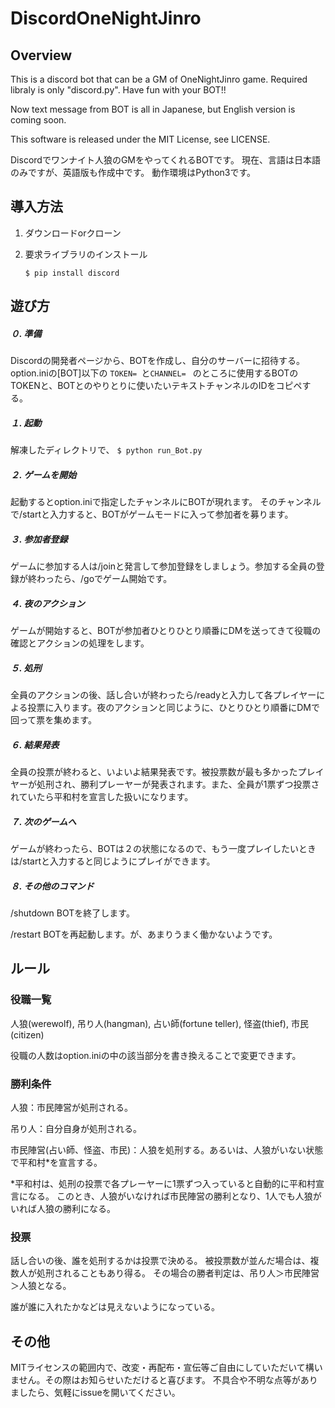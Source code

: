# DiscordOneNightJinro


## Overview
This is a discord bot that can be a GM of OneNightJinro game.
Required libraly is only "discord.py".
Have fun with your BOT!!

Now text message from BOT is all in Japanese, but English version is coming soon.

This software is released under the MIT License, see LICENSE.


Discordでワンナイト人狼のGMをやってくれるBOTです。
現在、言語は日本語のみですが、英語版も作成中です。
動作環境はPython3です。

## 導入方法
1. ダウンロードorクローン

2. 要求ライブラリのインストール

    `$ pip install discord`


## 遊び方
##### ０. 準備
Discordの開発者ページから、BOTを作成し、自分のサーバーに招待する。
option.iniの[BOT]以下の
`TOKEN= `と`CHANNEL= `
のところに使用するBOTのTOKENと、BOTとのやりとりに使いたいテキストチャンネルのIDをコピペする。

##### １. 起動
解凍したディレクトリで、
`$ python run_Bot.py`

##### ２. ゲームを開始
起動するとoption.iniで指定したチャンネルにBOTが現れます。
そのチャンネルで/startと入力すると、BOTがゲームモードに入って参加者を募ります。

##### ３. 参加者登録
ゲームに参加する人は/joinと発言して参加登録をしましょう。参加する全員の登録が終わったら、/goでゲーム開始です。

##### ４. 夜のアクション
ゲームが開始すると、BOTが参加者ひとりひとり順番にDMを送ってきて役職の確認とアクションの処理をします。

##### ５. 処刑
全員のアクションの後、話し合いが終わったら/readyと入力して各プレイヤーによる投票に入ります。夜のアクションと同じように、ひとりひとり順番にDMで回って票を集めます。

##### ６. 結果発表
全員の投票が終わると、いよいよ結果発表です。被投票数が最も多かったプレイヤーが処刑され、勝利プレーヤーが発表されます。また、全員が1票ずつ投票されていたら平和村を宣言した扱いになります。

##### ７. 次のゲームへ
ゲームが終わったら、BOTは２の状態になるので、もう一度プレイしたいときは/startと入力すると同じようにプレイができます。

##### ８. その他のコマンド
/shutdown   BOTを終了します。

/restart    BOTを再起動します。が、あまりうまく働かないようです。

## ルール
### 役職一覧
人狼(werewolf),
吊り人(hangman),
占い師(fortune teller),
怪盗(thief),
市民(citizen)

役職の人数はoption.iniの中の該当部分を書き換えることで変更できます。

### 勝利条件
人狼：市民陣営が処刑される。

吊り人：自分自身が処刑される。

市民陣営(占い師、怪盗、市民)：人狼を処刑する。あるいは、人狼がいない状態で平和村*を宣言する。

*平和村は、処刑の投票で各プレーヤーに1票ずつ入っていると自動的に平和村宣言になる。
このとき、人狼がいなければ市民陣営の勝利となり、1人でも人狼がいれば人狼の勝利になる。

### 投票
話し合いの後、誰を処刑するかは投票で決める。
被投票数が並んだ場合は、複数人が処刑されることもあり得る。
その場合の勝者判定は、吊り人＞市民陣営＞人狼となる。

誰が誰に入れたかなどは見えないようになっている。


## その他
MITライセンスの範囲内で、改変・再配布・宣伝等ご自由にしていただいて構いません。その際はお知らせいただけると喜びます。
不具合や不明な点等がありましたら、気軽にissueを開いてください。
